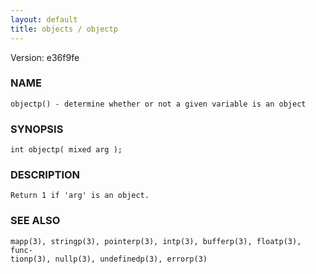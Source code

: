 ```yaml
---
layout: default
title: objects / objectp
---
```


Version: e36f9fe




### NAME
    objectp() - determine whether or not a given variable is an object


### SYNOPSIS
    int objectp( mixed arg );


### DESCRIPTION
    Return 1 if 'arg' is an object.


### SEE ALSO
    mapp(3), stringp(3), pointerp(3), intp(3), bufferp(3), floatp(3), func‐
    tionp(3), nullp(3), undefinedp(3), errorp(3)



